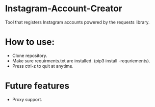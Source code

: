 # Instagram-Account-Creator
Tool that registers Instagram accounts powered by the requests library.

# How to use:
- Clone repository.
- Make sure requirments.txt are installed. (pip3 install -requriements).
- Press ctrl-z to quit at anytime. 

# Future features
- Proxy support.
